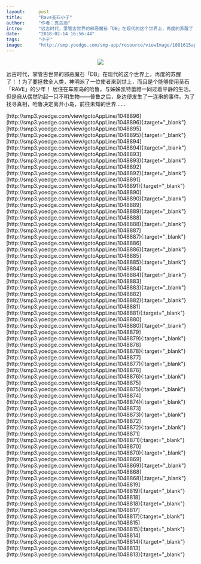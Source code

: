 ```yaml
---
layout:     post
title:      "Rave圣石小子"
author:     "作者：真岛浩"
intro:      "远古时代，掌管古世界的邪恶魔石「DB」在现代的这个世界上，再度的苏醒了！！为了要拯救全人类，神明派了一位使者来到世上，而且是个能够使用圣石「RAVE」的少年！ 居住在车库岛的哈鲁，与姊姊凯特蕾雅一同过着平静的生活。但是自从偶然钓起一只不明生物——普鲁之后，身边便发生了一连串的事件。为了找寻真相，哈鲁决定离开小岛，前往未知的世界……"
date:       "2018-02-14 16:56:44"
tags:       "小子"
image:      "http://smp.yoedge.com/smp-app/resource/viewImage/1001615appline.png"
---
```

<div style="text-align: center">
<p><img src="http://smp.yoedge.com/smp-app/resource/viewImage/1001615appline.png"/></p>
</div>
<p class="post-meta">
<span>远古时代，掌管古世界的邪恶魔石「DB」在现代的这个世界上，再度的苏醒了！！为了要拯救全人类，神明派了一位使者来到世上，而且是个能够使用圣石「RAVE」的少年！ 居住在车库岛的哈鲁，与姊姊凯特蕾雅一同过着平静的生活。但是自从偶然钓起一只不明生物——普鲁之后，身边便发生了一连串的事件。为了找寻真相，哈鲁决定离开小岛，前往未知的世界……</span>
</p>
[http://smp3.yoedge.com/view/gotoAppLine/1048896](http://smp3.yoedge.com/view/gotoAppLine/1048896){:target="_blank"}
[http://smp3.yoedge.com/view/gotoAppLine/1048895](http://smp3.yoedge.com/view/gotoAppLine/1048895){:target="_blank"}
[http://smp3.yoedge.com/view/gotoAppLine/1048894](http://smp3.yoedge.com/view/gotoAppLine/1048894){:target="_blank"}
[http://smp3.yoedge.com/view/gotoAppLine/1048893](http://smp3.yoedge.com/view/gotoAppLine/1048893){:target="_blank"}
[http://smp3.yoedge.com/view/gotoAppLine/1048892](http://smp3.yoedge.com/view/gotoAppLine/1048892){:target="_blank"}
[http://smp3.yoedge.com/view/gotoAppLine/1048891](http://smp3.yoedge.com/view/gotoAppLine/1048891){:target="_blank"}
[http://smp3.yoedge.com/view/gotoAppLine/1048890](http://smp3.yoedge.com/view/gotoAppLine/1048890){:target="_blank"}
[http://smp3.yoedge.com/view/gotoAppLine/1048889](http://smp3.yoedge.com/view/gotoAppLine/1048889){:target="_blank"}
[http://smp3.yoedge.com/view/gotoAppLine/1048888](http://smp3.yoedge.com/view/gotoAppLine/1048888){:target="_blank"}
[http://smp3.yoedge.com/view/gotoAppLine/1048887](http://smp3.yoedge.com/view/gotoAppLine/1048887){:target="_blank"}
[http://smp3.yoedge.com/view/gotoAppLine/1048886](http://smp3.yoedge.com/view/gotoAppLine/1048886){:target="_blank"}
[http://smp3.yoedge.com/view/gotoAppLine/1048885](http://smp3.yoedge.com/view/gotoAppLine/1048885){:target="_blank"}
[http://smp3.yoedge.com/view/gotoAppLine/1048884](http://smp3.yoedge.com/view/gotoAppLine/1048884){:target="_blank"}
[http://smp3.yoedge.com/view/gotoAppLine/1048883](http://smp3.yoedge.com/view/gotoAppLine/1048883){:target="_blank"}
[http://smp3.yoedge.com/view/gotoAppLine/1048882](http://smp3.yoedge.com/view/gotoAppLine/1048882){:target="_blank"}
[http://smp3.yoedge.com/view/gotoAppLine/1048881](http://smp3.yoedge.com/view/gotoAppLine/1048881){:target="_blank"}
[http://smp3.yoedge.com/view/gotoAppLine/1048880](http://smp3.yoedge.com/view/gotoAppLine/1048880){:target="_blank"}
[http://smp3.yoedge.com/view/gotoAppLine/1048879](http://smp3.yoedge.com/view/gotoAppLine/1048879){:target="_blank"}
[http://smp3.yoedge.com/view/gotoAppLine/1048878](http://smp3.yoedge.com/view/gotoAppLine/1048878){:target="_blank"}
[http://smp3.yoedge.com/view/gotoAppLine/1048877](http://smp3.yoedge.com/view/gotoAppLine/1048877){:target="_blank"}
[http://smp3.yoedge.com/view/gotoAppLine/1048876](http://smp3.yoedge.com/view/gotoAppLine/1048876){:target="_blank"}
[http://smp3.yoedge.com/view/gotoAppLine/1048875](http://smp3.yoedge.com/view/gotoAppLine/1048875){:target="_blank"}
[http://smp3.yoedge.com/view/gotoAppLine/1048874](http://smp3.yoedge.com/view/gotoAppLine/1048874){:target="_blank"}
[http://smp3.yoedge.com/view/gotoAppLine/1048873](http://smp3.yoedge.com/view/gotoAppLine/1048873){:target="_blank"}
[http://smp3.yoedge.com/view/gotoAppLine/1048872](http://smp3.yoedge.com/view/gotoAppLine/1048872){:target="_blank"}
[http://smp3.yoedge.com/view/gotoAppLine/1048871](http://smp3.yoedge.com/view/gotoAppLine/1048871){:target="_blank"}
[http://smp3.yoedge.com/view/gotoAppLine/1048870](http://smp3.yoedge.com/view/gotoAppLine/1048870){:target="_blank"}
[http://smp3.yoedge.com/view/gotoAppLine/1048869](http://smp3.yoedge.com/view/gotoAppLine/1048869){:target="_blank"}
[http://smp3.yoedge.com/view/gotoAppLine/1048868](http://smp3.yoedge.com/view/gotoAppLine/1048868){:target="_blank"}
[http://smp3.yoedge.com/view/gotoAppLine/1048819](http://smp3.yoedge.com/view/gotoAppLine/1048819){:target="_blank"}
[http://smp3.yoedge.com/view/gotoAppLine/1048818](http://smp3.yoedge.com/view/gotoAppLine/1048818){:target="_blank"}
[http://smp3.yoedge.com/view/gotoAppLine/1048817](http://smp3.yoedge.com/view/gotoAppLine/1048817){:target="_blank"}
[http://smp3.yoedge.com/view/gotoAppLine/1048815](http://smp3.yoedge.com/view/gotoAppLine/1048815){:target="_blank"}
[http://smp3.yoedge.com/view/gotoAppLine/1048814](http://smp3.yoedge.com/view/gotoAppLine/1048814){:target="_blank"}
[http://smp3.yoedge.com/view/gotoAppLine/1048813](http://smp3.yoedge.com/view/gotoAppLine/1048813){:target="_blank"}


